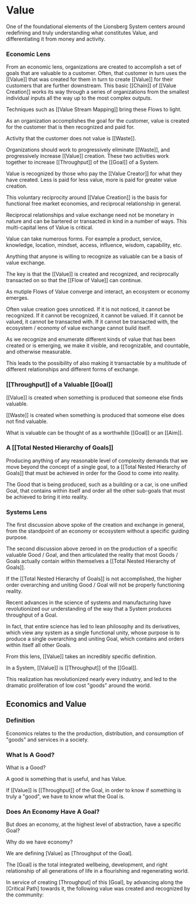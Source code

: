 # Value
One of the foundational elements of the Lionsberg System centers around redefining and truly understanding what constitutes Value, and differentiating it from money and activity. 

### Economic Lens

From an economic lens, organizations are created to accomplish a set of goals that are valuable to a customer. Often, that customer in turn uses the [[Value]] that was created for them in turn to create [[Value]] for their customers that are further downstream. This basic [[Chain]] of [[Value Creation]] works its way through a series of organizations from the smallest individual inputs all the way up to the most complex outputs. 

Techniques such as [[Value Stream Mapping]] bring these Flows to light. 

As an organization accomplishes the goal for the customer, value is created for the customer that is then recognized and paid for.  

Activity that the customer does not value is [[Waste]]. 

Organizations should work to progressively eliminate [[Waste]], and progressively increase [[Value]] creation. These two activities work together to increase [[Throughput]] of the [[Goal]] of a System. 

Value is recognized by those who pay the [[Value Creator]] for what they have created. Less is paid for less value, more is paid for greater value creation. 

This voluntary reciprocity around [[Value Creation]] is the basis for functional free market economies, and reciprocal relationship in general.

Reciprocal relationships and value exchange need not be monetary in nature and can be bartered or transacted in kind in a number of ways. This multi-capital lens of Value is critical. 

Value can take numerous forms. For example a product, service, knowledge, location, mindset, access, influence, wisdom, capability, etc. 

Anything that anyone is willing to recognize as valuable can be a basis of value exchange. 

The key is that the [[Value]] is created and recognized, and reciprocally transacted on so that the [[Flow of Value]] can continue.

As mutiple Flows of Value converge and interact, an ecosystem or economy emerges. 

Often value creation goes unnoticed. If it is not noticed, it cannot be recognized. If it cannot be recognized, it cannot be valued. If it cannot be valued, it cannot be transacted with. If it cannot be transacted with, the ecosystem / economy of value exchange cannot build itself. 

As we recognize and enumerate different kinds of value that has been created or is emerging, we make it visible, and recognizable, and countable, and otherwise measurable. 

This leads to the possibility of also making it transactable by a multitude of different relationships and different forms of exchange.  

### [[Throughput]] of a Valuable [[Goal]]
[[Value]] is created when something is produced that someone else finds valuable. 

[[Waste]] is created when something is produced that someone else does not find valuable. 

What is valuable can be thought of as a worthwhile [[Goal]] or an [[Aim]]. 

### A [[Total Nested Hierarchy of Goals]]
Producing anything of any reasonable level of complexity demands that we move beyond the concept of a single goal, to a [[Total Nested Hierarchy of Goals]] that must be achieved in order for the Good to come into reality. 

The Good that is being produced, such as a building or a car, is one unified Goal, that contains within itself and order all the other sub-goals that must be achieved to bring it into reality. 

### Systems Lens
The first discussion above spoke of the creation and exchange in general, from the standpoint of an economy or ecosystem without a specific guiding purpose. 

The second discussion above zeroed in on the production of a specific valuable Good / Goal, and then articulated the reality that most Goods / Goals actually contain within themselves a [[Total Nested Hierarchy of Goals]]. 

If the [[Total Nested Hierarchy of Goals]] is not accomplished, the higher order overarching and uniting Good / Goal will not be properly functioning reality. 

Recent advances in the science of systems and manufacturing have revolutionized our understanding of the way that a System produces throughput of a Goal. 

In fact, that entire science has led to lean philosophy and its derivatives, which view any system as a single functional unity, whose purpose is to produce a single overarching and uniting Goal, which contains and orders within itself all other Goals. 

From this lens, [[Value]] takes an incredibly specific definition. 

In a System, [[Value]] is [[Throughput]] of the [[Goal]]. 

This realization has revolutionized nearly every industry, and led to the dramatic proliferation of low cost "goods" around the world. 

## Economics and Value
### Definition
Economics relates to the the production, distribution, and consumption of "goods" and services in a society. 

### What Is A Good? 
What is a Good? 

A good is something that is useful, and has Value. 

If [[Value]] is [[Throughput]] of the Goal, in order to know if something is truly a "good", we have to know what the Goal is. 

### Does An Economy Have A Goal? 
But does an economy, at the highest level of abstraction, have a specific Goal? 

Why do we have economy? 


We are defining [Value] as [Throughput of the Goal]. 

The [Goal] is the total integrated wellbeing, development, and right relationship of all generations of life in a flourishing and regenerating world. 

In service of creating [Throughput] of this [Goal], by advancing along the [Critical Path] towards it, the following value was created and recognized by the community: 
